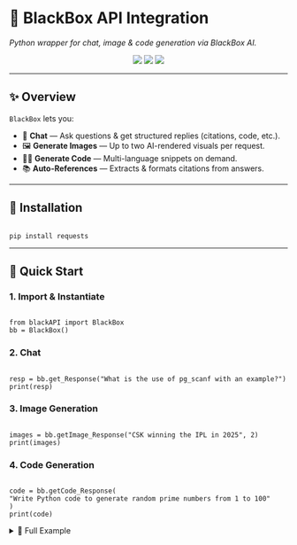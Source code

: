 # 🖤 BlackBox API Integration
*Python wrapper for chat, image & code generation via BlackBox AI.*

<p align="center">
  <img src="https://img.shields.io/badge/Python-3.8%2B-blue?logo=python&logoColor=white"/>
  <img src="https://img.shields.io/badge/License-MIT-green"/>
  <img src="https://img.shields.io/badge/Status-Active-brightgreen"/>
</p>

---

## ✨ Overview
`BlackBox` lets you:
- 💬 **Chat** — Ask questions & get structured replies (citations, code, etc.).
- 🖼️ **Generate Images** — Up to two AI-rendered visuals per request.
- 🧑‍💻 **Generate Code** — Multi-language snippets on demand.
- 📚 **Auto-References** — Extracts & formats citations from answers.

---

## 🔧 Installation
```

pip install requests

```

---

## 🚀 Quick Start
### 1. Import & Instantiate
```

from blackAPI import BlackBox
bb = BlackBox()

```

### 2. Chat
```

resp = bb.get_Response("What is the use of pg_scanf with an example?")
print(resp)

```

### 3. Image Generation
```

images = bb.getImage_Response("CSK winning the IPL in 2025", 2)
print(images)

```

### 4. Code Generation
```

code = bb.getCode_Response(
"Write Python code to generate random prime numbers from 1 to 100"
)
print(code)

```

<details>
<summary>📄 Full Example</summary>

```

if __name__ == "__main__":
bb = BlackBox()

    # Chat
    print(bb.get_Response(
        "What is the use of pg_scanf with an example?"
    ))
    
    # Images
    print(bb.getImage_Response(
        "CSK winning the IPL in 2025", 2
    ))
    
    # Code
    print(bb.getCode_Response(
        "Write Python code to generate random prime numbers from 1 to 100"
    ))
    ```
</details>

---

## 📚 Public API

| Method | Purpose |
|--------|---------|
| `get_Raw_Response(query, max_tokens=500, forced_web_search=False, image_generation=False, web_search_mode=False)` | Lowest-level helper; returns the unprocessed BlackBox JSON. |
| `get_Response(query, max_tokens=500, forced_web_search=False, web_search_mode=False)` | Chat answers with optional references (string). |
| `getImage_Response(query, numberOfImages)` | Returns up to **2** direct image URLs. |
| `getCode_Response(query)` | Dict with detected language & generated source. |

### Parameter Details

#### `get_Raw_Response`
| Param | Type | Default | Description |
|-------|------|---------|-------------|
| `query` | str | — | Question / prompt. |
| `max_tokens` | int | 500 | Length cap for reply. |
| `forced_web_search` | bool | False | Force web search even if model declines. |
| `image_generation` | bool | False | Toggle image mode. |
| `web_search_mode` | bool | False | Lightweight search without citations. |

_All other wrapper methods share the same first three parameters unless noted._

---

## 📝 Notes
- **Chat ID** — Grab yours by opening a new BlackBox chat (e.g. `https://www.blackbox.ai/chat/fXUwoqS`) and copy the slug.  
  - Example: **chatID = `"fXUwoqS"`**  
- Response quality depends heavily on prompt clarity. Tweak wording if results look off.

---

## 🤝 Contributing
Issues and PRs are welcome—help make BlackBox even better!

---

## 📄 License
MIT — see `LICENSE`.

---

## 📬 Contact
Open an issue or reach the repo owner directly. Happy coding! 🖤
```

